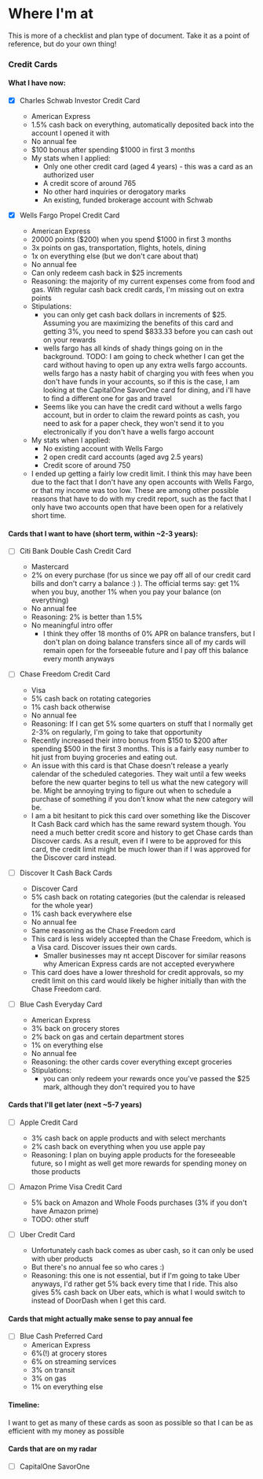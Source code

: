 # Where I'm at

This is more of a checklist and plan type of document. Take it as a point of reference, but do your own thing!

### Credit Cards
#### What I have now:
- [x] Charles Schwab Investor Credit Card
    - American Express
    - 1.5% cash back on everything, automatically deposited back into the account I opened it with
    - No annual fee
    - $100 bonus after spending $1000 in first 3 months
    - My stats when I applied:
        - Only one other credit card (aged 4 years) - this was a card as an authorized user
        - A credit score of around 765
        - No other hard inquiries or derogatory marks
        - An existing, funded brokerage account with Schwab

- [x] Wells Fargo Propel Credit Card
    - American Express
    - 20000 points ($200) when you spend $1000 in first 3 months
    - 3x points on gas, transportation, flights, hotels, dining
    - 1x on everything else (but we don't care about that)
    - No annual fee
    - Can only redeem cash back in $25 increments
    - Reasoning: the majority of my current expenses come from food and gas. With regular cash back credit cards, I'm missing out on extra points
    - Stipulations:
        - you can only get cash back dollars in increments of $25. Assuming you are maximizing the benefits of this card and getting 3%, you need to spend $833.33 before you can cash out on your rewards
        - wells fargo has all kinds of shady things going on in the background. TODO: I am going to check whether I can get the card without having to open up any extra wells fargo accounts. wells fargo has a nasty habit of charging you with fees when you don't have funds in your accounts, so if this is the case, I am looking at the CapitalOne SavorOne card for dining, and i'll have to find a different one for gas and travel
        - Seems like you can have the credit card without a wells fargo account, but in order to claim the reward points as cash, you need to ask for a paper check, they won't send it to you electronically if you don't have a wells fargo account
    - My stats when I applied:
        - No existing account with Wells Fargo
        - 2 open credit card accounts (aged avg 2.5 years)
        - Credit score of around 750
    - I ended up getting a fairly low credit limit. I think this may have been due to the fact that I don't have any open accounts with Wells Fargo, or that my income was too low. These are among other possible reasons that have to do with my credit report, such as the fact that I only have two accounts open that have been open for a relatively short time.

#### Cards that I want to have (short term, within ~2-3 years):
- [ ] Citi Bank Double Cash Credit Card
    - Mastercard
    - 2% on every purchase (for us since we pay off all of our credit card bills and don't carry a balance :) ). The official terms say: get 1% when you buy, another 1% when you pay your balance (on everything)
    - No annual fee
    - Reasoning: 2% is better than 1.5%
    - No meaningful intro offer
        - I think they offer 18 months of 0% APR on balance transfers, but I don't plan on doing balance transfers since all of my cards will remain open for the forseeable future and I pay off this balance every month anyways

- [ ] Chase Freedom Credit Card
    - Visa
    - 5% cash back on rotating categories
    - 1% cash back otherwise
    - No annual fee
    - Reasoning: If I can get 5% some quarters on stuff that I normally get 2-3% on regularly, I'm going to take that opportunity
    - Recently increased their intro bonus from $150 to $200 after spending $500 in the first 3 months. This is a fairly easy number to hit just from buying groceries and eating out.
    - An issue with this card is that Chase doesn't release a yearly calendar of the scheduled categories. They wait until a few weeks before the new quarter begins to tell us what the new category will be. Might be annoying trying to figure out when to schedule a purchase of something if you don't know what the new category will be.
    - I am a bit hesitant to pick this card over something like the Discover It Cash Back card which has the same reward system though. You need a much better credit score and history to get Chase cards than Discover cards. As a result, even if I were to be approved for this card, the credit limit might be much lower than if I was approved for the Discover card instead.

- [ ] Discover It Cash Back Cards
    - Discover Card
    - 5% cash back on rotating categories (but the calendar is released for the whole year)
    - 1% cash back everywhere else
    - No annual fee
    - Same reasoning as the Chase Freedom card
    - This card is less widely accepted than the Chase Freedom, which is a Visa card. Discover issues their own cards.
        - Smaller businesses may nt accept Discover for similar reasons why American Express cards are not accepted everywhere
    - This card does have a lower threshold for credit approvals, so my credit limit on this card would likely be higher initially than with the Chase Freedom card.


- [ ] Blue Cash Everyday Card
    - American Express
    - 3% back on grocery stores
    - 2% back on gas and certain department stores
    - 1% on everything else
    - No annual fee
    - Reasoning: the other cards cover everything except groceries
    - Stipulations:
        - you can only redeem your rewards once you've passed the $25 mark, although they don't required you to have 

#### Cards that I'll get later (next ~5-7 years)
- [ ] Apple Credit Card
    - 3% cash back on apple products and with select merchants
    - 2% cash back on everything when you use apple pay
    - Reasoning: I plan on buying apple products for the foreseeable future, so I might as well get more rewards for spending money on those products

- [ ] Amazon Prime Visa Credit Card
    - 5% back on Amazon and Whole Foods purchases (3% if you don't have Amazon prime)
    - TODO: other stuff

- [ ] Uber Credit Card
    - Unfortunately cash back comes as uber cash, so it can only be used with uber products
    - But there's no annual fee so who cares :)
    - Reasoning: this one is not essential, but if I'm going to take Uber anyways, I'd rather get 5% back every time that I ride. This also gives 5% cash back on Uber eats, which is what I would switch to instead of DoorDash when I get this card.

#### Cards that might actually make sense to pay annual fee
- [ ] Blue Cash Preferred Card
    - American Express
    - 6%(!) at grocery stores
    - 6% on streaming services
    - 3% on transit
    - 3% on gas
    - 1% on everything else

#### Timeline:
I want to get as many of these cards as soon as possible so that I can be as efficient with my money as possible


#### Cards that are on my radar
- [ ] CapitalOne SavorOne
